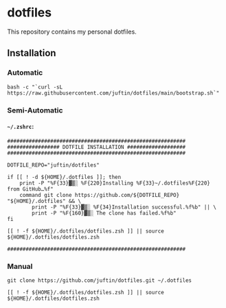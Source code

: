 # dotfiles

This repository contains my personal dotfiles.

## Installation

### Automatic

```shell
bash -c "`curl -sL https://raw.githubusercontent.com/juftin/dotfiles/main/bootstrap.sh`"
```

### Semi-Automatic

#### `~/.zshrc`:

```shell
##########################################################
################# DOTFILE INSTALLATION ###################
##########################################################

DOTFILE_REPO="juftin/dotfiles"

if [[ ! -d ${HOME}/.dotfiles ]]; then
    print -P "%F{33}▓▒░ %F{220}Installing %F{33}~/.dotfiles%F{220} from GitHub…%f"
    command git clone https://github.com/${DOTFILE_REPO} "${HOME}/.dotfiles" && \
        print -P "%F{33}▓▒░ %F{34}Installation successful.%f%b" || \
        print -P "%F{160}▓▒░ The clone has failed.%f%b"
fi

[[ ! -f ${HOME}/.dotfiles/dotfiles.zsh ]] || source ${HOME}/.dotfiles/dotfiles.zsh

##########################################################
```

### Manual

```shell
git clone https://github.com/juftin/dotfiles.git ~/.dotfiles
```

```shell
[[ ! -f ${HOME}/.dotfiles/dotfiles.zsh ]] || source ${HOME}/.dotfiles/dotfiles.zsh
```
